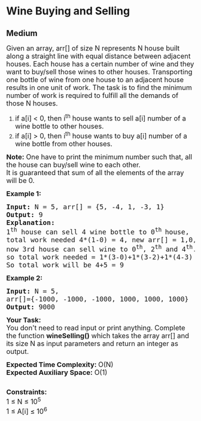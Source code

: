 # Wine Buying and Selling
## Medium 
<div class="problem-statement">
                <p></p><p><span style="font-size:18px">Given an array, arr[] of size N represents N house&nbsp;built along a straight line with equal distance between adjacent houses. Each house has a certain number of wine and they want to buy/sell those wines to other houses. Transporting one bottle of wine from one house to an adjacent house results in one unit of work. The task is to find the minimum number of work is required to fulfill all the demands of those N houses.</span></p>

<ol>
	<li><span style="font-size:18px">if a[i] &lt;&nbsp;0, then i<sup>th</sup> house wants to sell a[i] number of a wine bottle to other houses.</span></li>
	<li><span style="font-size:18px">if a[i] &gt;&nbsp;0, then i<sup>th</sup> house wants to buy&nbsp;a[i] number of a wine bottle from&nbsp;other houses.</span></li>
</ol>

<p><span style="font-size:18px"><strong>Note:</strong> One have to print the minimum number such that, all the house can buy/sell wine to each other.<br>
It is guaranteed that sum of all the elements of the array will be 0.</span></p>

<p><strong><span style="font-size:18px">Example 1:</span></strong></p>

<pre><span style="font-size:18px"><strong>Input:</strong> N = 5, arr[] = {5, -4, 1, -3, 1}
<strong>Output:</strong> 9
<strong>Explanation: </strong>
1<sup>th</sup> house can sell 4 wine bottle to 0<sup>th </sup>house,
total work needed 4*(1-0) = 4, new arr[] = 1,0,1,-3,1
now 3rd house can sell wine to 0<sup>th</sup>, 2<sup>th</sup> and 4<sup>th</sup>.
so total work needed = 1*(3-0)+1*(3-2)+1*(4-3) = 5
So total work will be 4+5 = 9</span></pre>

<p><span style="font-size:18px"><strong>Example 2:&nbsp;</strong></span></p>

<pre><span style="font-size:18px"><strong>Input:</strong> N = 5,
arr[]={-1000, -1000, -1000, 1000, 1000, 1000}
<strong>Output:</strong> 9000</span></pre>

<p><span style="font-size:18px"><strong>Your Task: &nbsp;</strong><br>
You don't need to read input or print anything. Complete the function <strong>wineSelling()</strong>&nbsp;which takes the array arr[] and its size N as input parameters and return an integer as output.</span></p>

<p><span style="font-size:18px"><strong>Expected Time Complexity:&nbsp;</strong>O(N)<br>
<strong>Expected Auxiliary Space:</strong>&nbsp;O(1)</span></p>

<p><br>
<span style="font-size:18px"><strong>Constraints:</strong><br>
1 ≤ N ≤ 10<sup>5</sup><br>
1 ≤ A[i] ≤ 10<sup>6</sup></span></p>
 <p></p>
            </div>